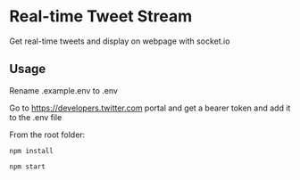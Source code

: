 # Real-time Tweet Stream
Get real-time tweets and display on webpage with socket.io

## Usage
Rename .example.env to .env

Go to https://developers.twitter.com portal and get a bearer token and add it to the .env file

From the root folder:
```
npm install

npm start
```

